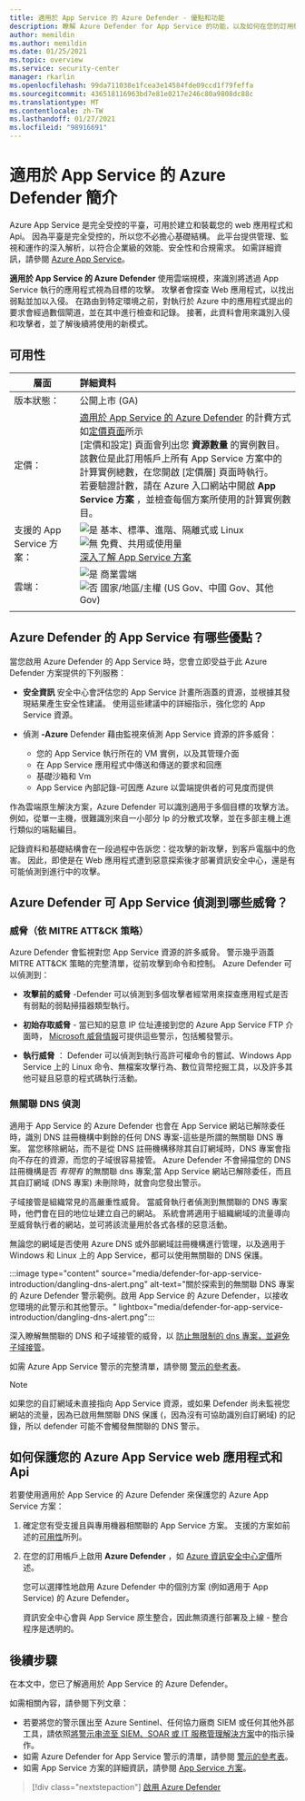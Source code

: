```yaml
---
title: 適用於 App Service 的 Azure Defender - 優點和功能
description: 瞭解 Azure Defender for App Service 的功能，以及如何在您的訂用帳戶上啟用
author: memildin
ms.author: memildin
ms.date: 01/25/2021
ms.topic: overview
ms.service: security-center
manager: rkarlin
ms.openlocfilehash: 99da711038e1fcea3e14584fde09ccd1f79feffa
ms.sourcegitcommit: 436518116963bd7e81e0217e246c80a9808dc88c
ms.translationtype: MT
ms.contentlocale: zh-TW
ms.lasthandoff: 01/27/2021
ms.locfileid: "98916691"
---
```

# <a name="introduction-to-azure-defender-for-app-service"></a>適用於 App Service 的 Azure Defender 簡介

Azure App Service 是完全受控的平臺，可用於建立和裝載您的 web 應用程式和 Api。 因為平臺是完全受控的，所以您不必擔心基礎結構。 此平台提供管理、監視和運作的深入解析，以符合企業級的效能、安全性和合規需求。 如需詳細資訊，請參閱 [Azure App Service](https://azure.microsoft.com/services/app-service/)。

**適用於 App Service 的 Azure Defender** 使用雲端規模，來識別將透過 App Service 執行的應用程式視為目標的攻擊。 攻擊者會探查 Web 應用程式，以找出弱點並加以入侵。 在路由到特定環境之前，對執行於 Azure 中的應用程式提出的要求會經過數個閘道，並在其中進行檢查和記錄。 接著，此資料會用來識別入侵和攻擊者，並了解後續將使用的新模式。


## <a name="availability"></a>可用性

|層面|詳細資料|
|----|:----|
|版本狀態：|公開上市 (GA) |
|定價：|[適用於 App Service 的 Azure Defender](azure-defender.md) 的計費方式如[定價頁面](security-center-pricing.md)所示<br>[定價和設定] 頁面會列出您 **資源數量** 的實例數目。 該數位是此訂用帳戶上所有 App Service 方案中的計算實例總數，在您開啟 [定價層] 頁面時執行。<br>若要驗證計數，請在 Azure 入口網站中開啟 **App Service 方案** ，並檢查每個方案所使用的計算實例數目。|
|支援的 App Service 方案：|![是](./media/icons/yes-icon.png) 基本、標準、進階、隔離式或 Linux<br>![無](./media/icons/no-icon.png) 免費、共用或使用量<br>[深入了解 App Service 方案](https://azure.microsoft.com/pricing/details/app-service/plans/)|
|雲端：|![是](./media/icons/yes-icon.png) 商業雲端<br>![否](./media/icons/no-icon.png) 國家/地區/主權 (US Gov、中國 Gov、其他 Gov)|
|||

## <a name="what-are-the-benefits-of-azure-defender-for-app-service"></a>Azure Defender 的 App Service 有哪些優點？

當您啟用 Azure Defender 的 App Service 時，您會立即受益于此 Azure Defender 方案提供的下列服務：

- **安全資訊** 安全中心會評估您的 App Service 計畫所涵蓋的資源，並根據其發現結果產生安全性建議。 使用這些建議中的詳細指示，強化您的 App Service 資源。

- 偵測 **-Azure** Defender 藉由監視來偵測 App Service 資源的許多威脅：
    - 您的 App Service 執行所在的 VM 實例，以及其管理介面
    - 在 App Service 應用程式中傳送和傳送的要求和回應
    - 基礎沙箱和 Vm
    - App Service 內部記錄-可因應 Azure 以雲端提供者的可見度而提供

作為雲端原生解決方案，Azure Defender 可以識別適用于多個目標的攻擊方法。 例如，從單一主機，很難識別來自一小部分 Ip 的分散式攻擊，並在多部主機上進行類似的端點編目。

記錄資料和基礎結構會在一段過程中告訴您：從攻擊的新攻擊，到客戶電腦中的危害。 因此，即使是在 Web 應用程式遭到惡意探索後才部署資訊安全中心，還是有可能偵測到進行中的攻擊。


## <a name="what-threats-can-azure-defender-for-app-service-detect"></a>Azure Defender 可 App Service 偵測到哪些威脅？

### <a name="threats-by-mitre-attck-tactics"></a>威脅（依 MITRE ATT&CK 策略）

Azure Defender 會監視對您 App Service 資源的許多威脅。 警示幾乎涵蓋 MITRE ATT&CK 策略的完整清單，從前攻擊到命令和控制。 Azure Defender 可以偵測到：

- **攻擊前的威脅** -Defender 可以偵測到多個攻擊者經常用來探查應用程式是否有弱點的弱點掃描器類型執行。

- **初始存取威脅**  - 當已知的惡意 IP 位址連接到您的 Azure App Service FTP 介面時， [Microsoft 威脅情報](https://go.microsoft.com/fwlink/?linkid=2128684)可提供這些警示，包括觸發警示。

- **執行威脅** ： Defender 可以偵測到執行高許可權命令的嘗試、Windows App Service 上的 Linux 命令、無檔案攻擊行為、數位貨幣挖掘工具，以及許多其他可疑且惡意的程式碼執行活動。

### <a name="dangling-dns-detection"></a>無關聯 DNS 偵測

適用于 App Service 的 Azure Defender 也會在 App Service 網站已解除委任時，識別 DNS 註冊機構中剩餘的任何 DNS 專案-這些是所謂的無關聯 DNS 專案。 當您移除網站，而不是從 DNS 註冊機構移除其自訂網域時，DNS 專案會指向不存在的資源，而您的子域很容易接管。 Azure Defender 不會掃描您的 DNS 註冊機構是否 *有現有* 的無關聯 dns 專案;當 App Service 網站已解除委任，而且其自訂網域 (DNS 專案) 未刪除時，就會向您發出警示。

子域接管是組織常見的高嚴重性威脅。 當威脅執行者偵測到無關聯的 DNS 專案時，他們會在目的地位址建立自己的網站。 系統會將適用于組織網域的流量導向至威脅執行者的網站，並可將該流量用於各式各樣的惡意活動。

無論您的網域是否使用 Azure DNS 或外部網域註冊機構進行管理，以及適用于 Windows 和 Linux 上的 App Service，都可以使用無關聯的 DNS 保護。

:::image type="content" source="media/defender-for-app-service-introduction/dangling-dns-alert.png" alt-text="關於探索到的無關聯 DNS 專案的 Azure Defender 警示範例。啟用 App Service 的 Azure Defender，以接收您環境的此警示和其他警示。" lightbox="media/defender-for-app-service-introduction/dangling-dns-alert.png":::

深入瞭解無關聯的 DNS 和子域接管的威脅，以 [防止無限制的 dns 專案，並避免子域接管](../security/fundamentals/subdomain-takeover.md)。

如需 Azure App Service 警示的完整清單，請參閱 [警示的參考表](alerts-reference.md#alerts-azureappserv)。

> [!NOTE]
> 如果您的自訂網域未直接指向 App Service 資源，或如果 Defender 尚未監視您網站的流量，因為已啟用無關聯 DNS 保護 (，因為沒有可協助識別自訂網域) 的記錄，所以 defender 可能不會觸發無關聯的 DNS 警示。

## <a name="how-to-protect-your-azure-app-service-web-apps-and-apis"></a>如何保護您的 Azure App Service web 應用程式和 Api

若要使用適用於 App Service 的 Azure Defender 來保護您的 Azure App Service 方案：

1. 確定您有受支援且與專用機器相關聯的 App Service 方案。 支援的方案如前述的[可用性](#availability)所列。

2. 在您的訂用帳戶上啟用 **Azure Defender** ，如 [Azure 資訊安全中心定價](security-center-pricing.md)所述。

    您可以選擇性地啟用 Azure Defender 中的個別方案 (例如適用于 App Service) 的 Azure Defender。

    資訊安全中心會與 App Service 原生整合，因此無須進行部署及上線 - 整合程序是透明的。


## <a name="next-steps"></a>後續步驟

在本文中，您已了解適用於 App Service 的 Azure Defender。 

如需相關內容，請參閱下列文章： 

- 若要將您的警示匯出至 Azure Sentinel、任何協力廠商 SIEM 或任何其他外部工具，請依照[將警示串流至 SIEM、SOAR 或 IT 服務管理解決方案](export-to-siem.md)中的指示操作。
- 如需 Azure Defender for App Service 警示的清單，請參閱 [警示的參考表](alerts-reference.md#alerts-azureappserv)。
- 如需 App Service 方案的詳細資訊，請參閱 [App Service 方案](https://azure.microsoft.com/pricing/details/app-service/plans/)。
> [!div class="nextstepaction"]
> [啟用 Azure Defender](security-center-pricing.md#enable-azure-defender)